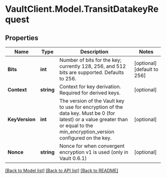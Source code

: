 # VaultClient.Model.TransitDatakeyRequest

## Properties

Name | Type | Description | Notes
------------ | ------------- | ------------- | -------------
**Bits** | **int** | Number of bits for the key; currently 128, 256, and 512 bits are supported. Defaults to 256. | [optional] [default to 256]
**Context** | **string** | Context for key derivation. Required for derived keys. | [optional] 
**KeyVersion** | **int** | The version of the Vault key to use for encryption of the data key. Must be 0 (for latest) or a value greater than or equal to the min_encryption_version configured on the key. | [optional] 
**Nonce** | **string** | Nonce for when convergent encryption v1 is used (only in Vault 0.6.1) | [optional] 

[[Back to Model list]](../README.md#documentation-for-models) [[Back to API list]](../README.md#documentation-for-api-endpoints) [[Back to README]](../README.md)


